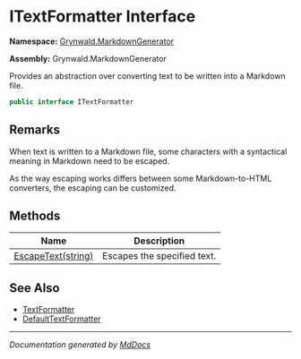 ﻿# ITextFormatter Interface

**Namespace:** [Grynwald.MarkdownGenerator](../index.md)

**Assembly:** Grynwald.MarkdownGenerator

Provides an abstraction over converting text to be written into a Markdown file.

```csharp
public interface ITextFormatter
```

## Remarks

When text is written to a Markdown file, some characters with a syntactical meaning in Markdown need to be escaped.

As the way escaping works differs between some Markdown\-to\-HTML converters, the escaping can be customized.

## Methods

| Name                                        | Description                 |
| ------------------------------------------- | --------------------------- |
| [EscapeText(string)](methods/EscapeText.md) | Escapes the specified text. |

## See Also

- [TextFormatter](../MdSerializationOptions/properties/TextFormatter.md)
- [DefaultTextFormatter](../DefaultTextFormatter/index.md)

___

*Documentation generated by [MdDocs](https://github.com/ap0llo/mddocs)*
